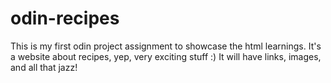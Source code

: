 # odin-recipes
This is my first odin project assignment to showcase the html learnings. 
It's a website about recipes, yep, very exciting stuff :) 
It will have links, images, and all that jazz! 